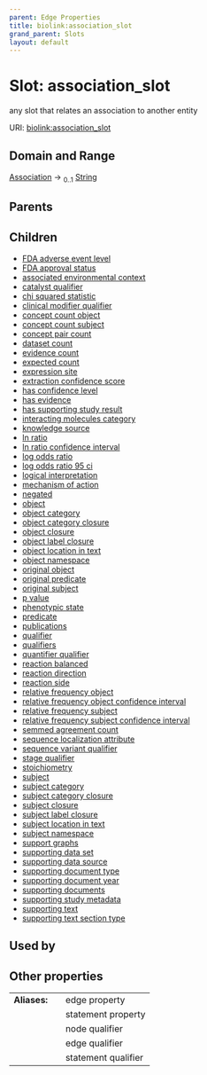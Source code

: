 ```yaml
---
parent: Edge Properties
title: biolink:association_slot
grand_parent: Slots
layout: default
---
```


# Slot: association_slot


any slot that relates an association to another entity

URI: [biolink:association_slot](https://w3id.org/biolink/vocab/association_slot)

## Domain and Range

[Association](Association.md) ->  <sub>0..1</sub> [String](types/String.md)

## Parents


## Children

 *  [FDA adverse event level](FDA_adverse_event_level.md)
 *  [FDA approval status](FDA_approval_status.md)
 *  [associated environmental context](associated_environmental_context.md)
 *  [catalyst qualifier](catalyst_qualifier.md)
 *  [chi squared statistic](chi_squared_statistic.md)
 *  [clinical modifier qualifier](clinical_modifier_qualifier.md)
 *  [concept count object](concept_count_object.md)
 *  [concept count subject](concept_count_subject.md)
 *  [concept pair count](concept_pair_count.md)
 *  [dataset count](dataset_count.md)
 *  [evidence count](evidence_count.md)
 *  [expected count](expected_count.md)
 *  [expression site](expression_site.md)
 *  [extraction confidence score](extraction_confidence_score.md)
 *  [has confidence level](has_confidence_level.md)
 *  [has evidence](has_evidence.md)
 *  [has supporting study result](has_supporting_study_result.md)
 *  [interacting molecules category](interacting_molecules_category.md)
 *  [knowledge source](knowledge_source.md)
 *  [ln ratio](ln_ratio.md)
 *  [ln ratio confidence interval](ln_ratio_confidence_interval.md)
 *  [log odds ratio](log_odds_ratio.md)
 *  [log odds ratio 95 ci](log_odds_ratio_95_ci.md)
 *  [logical interpretation](logical_interpretation.md)
 *  [mechanism of action](mechanism_of_action.md)
 *  [negated](negated.md)
 *  [object](object.md)
 *  [object category](object_category.md)
 *  [object category closure](object_category_closure.md)
 *  [object closure](object_closure.md)
 *  [object label closure](object_label_closure.md)
 *  [object location in text](object_location_in_text.md)
 *  [object namespace](object_namespace.md)
 *  [original object](original_object.md)
 *  [original predicate](original_predicate.md)
 *  [original subject](original_subject.md)
 *  [p value](p_value.md)
 *  [phenotypic state](phenotypic_state.md)
 *  [predicate](predicate.md)
 *  [publications](publications.md)
 *  [qualifier](qualifier.md)
 *  [qualifiers](qualifiers.md)
 *  [quantifier qualifier](quantifier_qualifier.md)
 *  [reaction balanced](reaction_balanced.md)
 *  [reaction direction](reaction_direction.md)
 *  [reaction side](reaction_side.md)
 *  [relative frequency object](relative_frequency_object.md)
 *  [relative frequency object confidence interval](relative_frequency_object_confidence_interval.md)
 *  [relative frequency subject](relative_frequency_subject.md)
 *  [relative frequency subject confidence interval](relative_frequency_subject_confidence_interval.md)
 *  [semmed agreement count](semmed_agreement_count.md)
 *  [sequence localization attribute](sequence_localization_attribute.md)
 *  [sequence variant qualifier](sequence_variant_qualifier.md)
 *  [stage qualifier](stage_qualifier.md)
 *  [stoichiometry](stoichiometry.md)
 *  [subject](subject.md)
 *  [subject category](subject_category.md)
 *  [subject category closure](subject_category_closure.md)
 *  [subject closure](subject_closure.md)
 *  [subject label closure](subject_label_closure.md)
 *  [subject location in text](subject_location_in_text.md)
 *  [subject namespace](subject_namespace.md)
 *  [support graphs](support_graphs.md)
 *  [supporting data set](supporting_data_set.md)
 *  [supporting data source](supporting_data_source.md)
 *  [supporting document type](supporting_document_type.md)
 *  [supporting document year](supporting_document_year.md)
 *  [supporting documents](supporting_documents.md)
 *  [supporting study metadata](supporting_study_metadata.md)
 *  [supporting text](supporting_text.md)
 *  [supporting text section type](supporting_text_section_type.md)

## Used by


## Other properties

|  |  |  |
| --- | --- | --- |
| **Aliases:** | | edge property |
|  | | statement property |
|  | | node qualifier |
|  | | edge qualifier |
|  | | statement qualifier |

